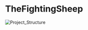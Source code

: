 # TheFightingSheep

![Project_Structure](https://user-images.githubusercontent.com/66964622/196206614-10851eee-6680-4a25-a54e-5195750d5ad5.png)
